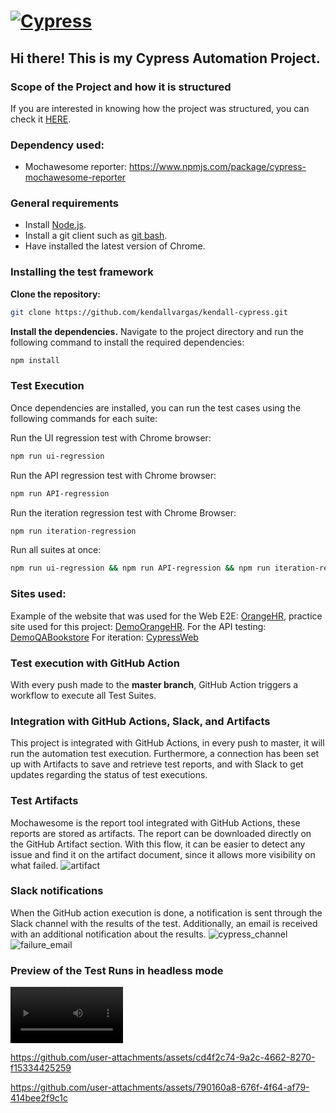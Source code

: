 # [![Cypress](https://cloud.githubusercontent.com/assets/1268976/20607953/d7ae489c-b24a-11e6-9cc4-91c6c74c5e88.png)](https://www.cypress.io)

## Hi there! This is my Cypress Automation Project. 

### **Scope of the Project and how it is structured**
If you are interested in knowing how the project was structured, you can check it [HERE](https://docs.google.com/document/d/151B2KRpDSS5CaaK_uYU5o3WvyiCiVVF9ng_yAdT7m64/edit?usp=sharing). 

### **Dependency used:**

- Mochawesome reporter: https://www.npmjs.com/package/cypress-mochawesome-reporter

### **General requirements**
- Install [Node.js](https://nodejs.org/es/download/).
- Install a git client such as [git bash](https://git-scm.com/downloads).
- Have installed the latest version of Chrome.

### **Installing the test framework**
**Clone the repository:**
```bash
git clone https://github.com/kendallvargas/kendall-cypress.git
```
**Install the dependencies.**
Navigate to the project directory and run the following command to install the required dependencies:
```bash
npm install
```

### **Test Execution**
Once dependencies are installed, you can run the test cases using the following commands for each suite:

Run the UI regression test with Chrome browser:
```bash
npm run ui-regression
```
Run the API regression test with Chrome browser:
```bash
npm run API-regression
```
Run the iteration regression test with Chrome Browser:
```bash
npm run iteration-regression
```
Run all suites at once:
```bash
npm run ui-regression && npm run API-regression && npm run iteration-regression
```

### **Sites used:**
Example of the website that was used for the Web E2E: [OrangeHR](https://www.orangehrm.com/), practice site used for this project: [DemoOrangeHR](https://opensource-demo.orangehrmlive.com/web/index.php/auth/login).
For the API testing: [DemoQABookstore](https://demoqa.com/swagger/)
For iteration: [CypressWeb](https://docs.cypress.io)
### **Test execution with GitHub Action**
With every push made to the **master branch**, GitHub Action triggers a workflow to execute all Test Suites.
### **Integration with GitHub Actions, Slack, and Artifacts**
This project is integrated with GitHub Actions, in every push to master, it will run the automation test execution. Furthermore, a connection has been set up with Artifacts to save and retrieve test reports, and with Slack to get updates regarding the status of test executions.

### **Test Artifacts**
Mochawesome is the report tool integrated with GitHub Actions, these reports are stored as artifacts. The report can be downloaded directly on the GitHub Artifact section.
With this flow, it can be easier to detect any issue and find it on the artifact document, since it allows more visibility on what failed. 
![artifact](https://github.com/user-attachments/assets/9bfca110-1227-434f-a44e-edcd9296c370)

### **Slack notifications**
When the GitHub action execution is done, a notification is sent through the Slack channel with the results of the test. 
Additionally, an email is received with an additional notification about the results. 
![cypress_channel](https://github.com/user-attachments/assets/820e1bb1-f365-4f90-9a80-ef31c348ac30)
![failure_email](https://github.com/user-attachments/assets/ca674cbf-df26-40f4-a419-9ebf07a5501c)


### **Preview of the Test Runs in headless mode**
<video src='https://github.com/user-attachments/assets/2f27d936-b1a7-433f-8f7c-9d23b5f5ec13' width=180><video/>

https://github.com/user-attachments/assets/cd4f2c74-9a2c-4662-8270-f15334425259

https://github.com/user-attachments/assets/790160a8-676f-4f64-af79-414bee2f9c1c
